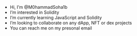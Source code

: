 -  Hi, I’m @M0hammadSoha1b
-  I’m interested in Solidity
-  I’m currently learning JavaScript and Solidity
-  I’m looking to collaborate on any dApp, NFT or dex projects 
- You can reach me on my presonal email
